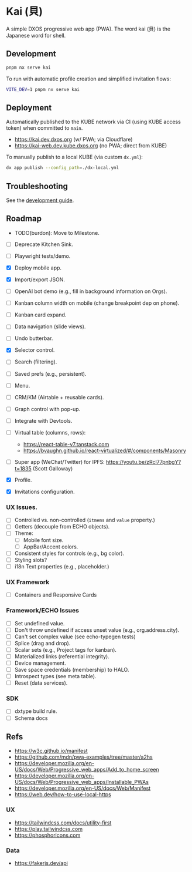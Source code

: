 # Kai (貝)

A simple DXOS progressive web app (PWA).
The word kai (貝) is the Japanese word for shell.

## Development

```bash
pnpm nx serve kai
```

To run with automatic profile creation and simplified invitation flows:

```bash
VITE_DEV=1 pnpm nx serve kai
```

## Deployment

Automatically published to the KUBE network via CI (using KUBE access token) when committed to `main`.
- https://kai.dev.dxos.org (w/ PWA; via Cloudflare)
- https://kai-web.dev.kube.dxos.org (no PWA; direct from KUBE)

To manually publish to a local KUBE (via custom `dx.yml`):

```bash
dx app publish --config_path=./dx-local.yml
```


## Troubleshooting

See the [development guide](./docs/development.md).


## Roadmap

- TODO(burdon): Move to Milestone.

- [ ] Deprecate Kitchen Sink.
- [ ] Playwright tests/demo.
- [x] Deploy mobile app.
- [x] Import/export JSON.
- [ ] OpenAI bot demo (e.g., fill in background information on Orgs).

- [ ] Kanban column width on mobile (change breakpoint dep on phone).
- [ ] Kanban card expand.
- [ ] Data navigation (slide views).
- [ ] Undo butterbar.

- [x] Selector control.
- [ ] Search (filtering).
- [ ] Saved prefs (e.g., persistent).
- [ ] Menu.
- [ ] CRM/KM (Airtable + reusable cards).
- [ ] Graph control with pop-up.
- [ ] Integrate with Devtools.
- [ ] Virtual table (columns, rows):
  - https://react-table-v7.tanstack.com
  - https://bvaughn.github.io/react-virtualized/#/components/Masonry
- [ ] Super app (WeChat/Twitter) for IPFS:
  https://youtu.be/zRcl77pnbgY?t=1835 (Scott Galloway)

- [x] Profile.
- [x] Invitations configuration.

### UX Issues.

- [ ] Controlled vs. non-controlled (`itmems` and `value` property.)
- [ ] Getters (decouple from ECHO objects).
- [ ] Theme: 
  - [ ] Mobile font size.
  - [ ] AppBar/Accent colors.
- [ ] Consistent styles for controls (e.g., bg color).
- [ ] Styling slots?
- [ ] i18n Text properties (e.g., placeholder.)

### UX Framework

- [ ] Containers and Responsive Cards

### Framework/ECHO Issues

- [ ] Set undefined value.
- [ ] Don't throw undefined if access unset value (e.g., org.address.city).
- [ ] Can't set complex value (see echo-typegen tests)
- [ ] Splice (drag and drop).
- [ ] Scalar sets (e.g., Project tags for kanban).
- [ ] Materialized links (referential integrity).
- [ ] Device management.
- [ ] Save space credentials (membership) to HALO.
- [ ] Introspect types (see meta table).
- [ ] Reset (data services).

### SDK

- [ ] dxtype build rule.
- [ ] Schema docs

## Refs

- https://w3c.github.io/manifest
- https://github.com/mdn/pwa-examples/tree/master/a2hs
- https://developer.mozilla.org/en-US/docs/Web/Progressive_web_apps/Add_to_home_screen
- https://developer.mozilla.org/en-US/docs/Web/Progressive_web_apps/Installable_PWAs
- https://developer.mozilla.org/en-US/docs/Web/Manifest
- https://web.dev/how-to-use-local-https

### UX

- https://tailwindcss.com/docs/utility-first
- https://play.tailwindcss.com
- https://phosphoricons.com

### Data

- https://fakerjs.dev/api
